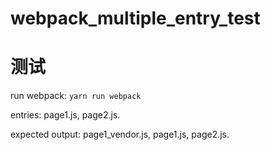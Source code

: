 # webpack_multiple_entry_test
# 测试
run webpack: `yarn run webpack`

entries: page1.js, page2.js.

expected output: page1_vendor.js, page1.js, page2.js.
